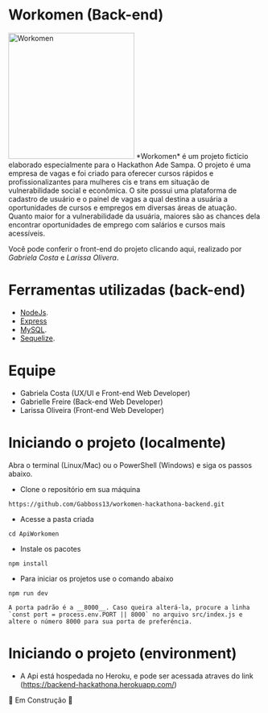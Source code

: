 # Workomen  (Back-end)
<img src="https://github.com/gabrielaalvescosta/workomen/blob/main/logo.png?raw=true" width="250" height="auto" alt="Workomen">
*Workomen* é um projeto fictício elaborado especialmente para o Hackathon Ade Sampa. O projeto é uma empresa de vagas e foi criado para oferecer cursos rápidos e profissionalizantes para mulheres cis e trans em situação de vulnerabilidade social e econômica. O site possui uma plataforma de cadastro de usuário e o painel de vagas a qual destina a usuária a oportunidades de cursos e empregos em diversas áreas de atuação. Quanto maior for a vulnerabilidade da usuária, maiores são as chances dela encontrar oportunidades de emprego com salários e cursos mais acessíveis. 

Você pode conferir o front-end do projeto clicando aqui, realizado por _Gabriela Costa_ e  _Larissa Olivera_.

# Ferramentas utilizadas (back-end)

* [NodeJs](https://nodejs.org/en/).
* [Express](https://expressjs.com/)
* [MySQL](https://www.mysql.com/).
* [Sequelize](https://sequelize.org/).

# Equipe

* Gabriela Costa (UX/UI e Front-end Web Developer)
* Gabrielle Freire (Back-end Web Developer)
* Larissa Oliveira (Front-end Web Developer)

# Iniciando o projeto (localmente)
Abra o terminal (Linux/Mac) ou o PowerShell (Windows) e siga os passos abaixo.
* Clone o repositório em sua máquina

 `https://github.com/Gabboss13/workomen-hackathona-backend.git`

* Acesse a pasta criada 

`cd ApiWorkomen`

* Instale os pacotes

 `npm install`
 
* Para iniciar os projetos use o comando abaixo

`npm run dev`

    A porta padrão é a __8000__. Caso queira alterá-la, procure a linha `const port = process.env.PORT || 8000` no arquivo src/index.js e altere o número 8000 para sua porta de preferência.
    
# Iniciando o projeto (environment)

* A Api está hospedada no Heroku, e pode ser acessada atraves do link (https://backend-hackathona.herokuapp.com/)




:construction: Em Construção :construction:

